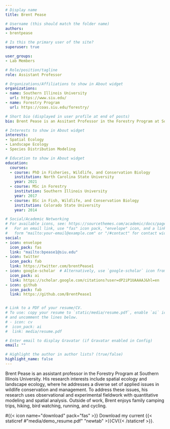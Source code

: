 ```yaml
---
# Display name
title: Brent Pease

# Username (this should match the folder name)
authors:
- brentpease

# Is this the primary user of the site?
superuser: true

user_groups: 
- Lab Members

# Role/position/tagline
role: Assistant Professor

# Organizations/Affiliations to show in About widget
organizations:
- name: Southern Illinois University
  url: https://www.siu.edu/
- name: Forestry Program
  url: https://coas.siu.edu/forestry/ 

# Short bio (displayed in user profile at end of posts)
bio: Brent Pease is an Assitant Professor in the Forestry Program at Southern Illinois University.

# Interests to show in About widget
interests:
- Spatial Ecology
- Landscape Ecology
- Species Distribution Modeling

# Education to show in About widget
education:
  courses:
  - course: PhD in Fisheries, Wildlife, and Conservation Biology
    institution: North Carolina State University
    year: 2021
  - course: MSc in Forestry
    institution: Southern Illinois University
    year: 2017
  - course: BSc in Fish, Wildlife, and Conservation Biology
    institution: Colorado State University
    year: 2014

# Social/Academic Networking
# For available icons, see: https://sourcethemes.com/academic/docs/page-builder/#icons
#   For an email link, use "fas" icon pack, "envelope" icon, and a link in the
#   form "mailto:your-email@example.com" or "/#contact" for contact widget.
social:
- icon: envelope
  icon_pack: fas
  link: "mailto:bpease1@siu.edu"
- icon: twitter
  icon_pack: fab
  link: https://twitter.com/brentPease1
- icon: google-scholar  # Alternatively, use `google-scholar` icon from `ai` icon pack, `graduation-cap` icon from `fas` icon pack
  icon_pack: ai
  link: https://scholar.google.com/citations?user=dP2iP1UAAAAJ&hl=en
- icon: github
  icon_pack: fab
  link: https://github.com/BrentPease1


# Link to a PDF of your resume/CV.
# To use: copy your resume to `static/media/resume.pdf`, enable `ai` icons in `params.toml`, 
# and uncomment the lines below.
# - icon: cv
#  icon_pack: ai
#  link: media/resume.pdf

# Enter email to display Gravatar (if Gravatar enabled in Config)
email: ""

# Highlight the author in author lists? (true/false)
highlight_name: false
---
```


Brent Pease is an assistant professor in the Forestry Program at Southern Illinois University. His research interests include spatial ecology and landscape ecology, where he addresses a diverse set of applied issues in wildlife conservation and management. To address these issues, his research uses observational and experimental fieldwork with quantitative modeling and spatial analysis. Outside of work, Brent enjoys family camping trips, hiking, bird watching, running, and cycling.



#{{< icon name="download" pack="fas" >}} Download my current {{< staticref #"media/demo_resume.pdf" "newtab" >}}CV{{< /staticref >}}.
